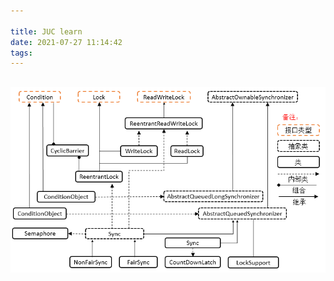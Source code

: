```yaml
---

title: JUC learn
date: 2021-07-27 11:14:42
tags:
---
```


##

![Lock框架和Tools类](/png/java-thread-x-juc-overview-lock.png)







